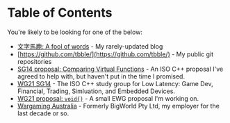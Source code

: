 # Table of Contents

You're likely to be looking for one of the below:
* [文字馬鹿: A fool of words](https://blog.tbble.org/) - My rarely-updated blog
* [https://github.com/tbble/](https://github.com/tbble/) - My public git repositories
* [SG14 proposal: Comparing Virtual Functions](https://github.com/WG21-SG14/SG14-comparing-virtual-functions) - An ISO C++ proposal I've agreed to help with, but haven't put in the time I promised.
* [WG21 SG14](https://groups.google.com/a/isocpp.org/forum/?fromgroups=#!forum/sg14) - The ISO C++ study group for Low Latency: Game Dev, Financial, Trading, Simluation, and Embedded Devices.
* [WG21 proposal: `void{}`](https://github.com/TBBle/WG21-void) - A small EWG proposal I'm working on.
* [Wargaming Australia](http://www.bigworldtech.com/) - Formerly BigWorld Pty Ltd, my employer for the last decade or so.
